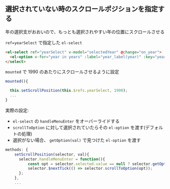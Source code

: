 ## 選択されていない時のスクロールポジションを指定する

年の選択支がおおいので、もっとも選択されやすい年の位置にスクロールさせる

`ref=yearSelect` で指定した `el-select`

~~~html
<el-select ref="yearSelect" v-model="selectedYear" @change="on_year">
  <el-option v-for="year in years" :label="year_label(year)" :key="year" :value="year"></option>
</select>
~~~

`mounted` で 1990 のあたりにスクロールさせるように設定

~~~js
mounted(){

  this.setScrollPosition(this.$refs.yearSelect, 1990);
  ...
}
~~~

実際の設定:

- `el-select` の `handleMenuEnter` をオーバーライドする
- `scrollToOption` に対して選択されていたらその `el-option` を渡す(デフォルトの処理)
- 選択がない場合、 `getOption(val)` で見つけた `el-option` を渡す

~~~js
methods: {
    setScrollPosition(selector, val){
      selector.handleMenuEnter = function(){
          const opt = selector.selected.value == null ? selector.getOption(val) :　selector.selected;
          selector.$nextTick(() => selector.scrollToOption(opt));
      };
    },
    ...
~~~  
